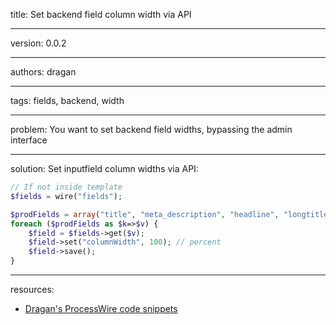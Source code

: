 title: Set backend field column width via API

----

version: 0.0.2

----

authors: dragan

----

tags: fields, backend, width

----

problem:
You want to set backend field widths, bypassing the admin interface

----

solution:
Set inputfield column widths via API:
```PHP
// If not inside template
$fields = wire("fields");

$prodFields = array("title", "meta_description", "headline", "longtitle", "summary", "body", "images", "product_images", "files", "hidden_france", "modxid", "product_specs", "show_calcoolator", "product_catalogue", "product_features", "prod_cooling_capacity", "prod_compressor", "prod_refrigerant", "prod_operating_temp_range", "prod_max_air_volume_flow", "prod_dimensions", "prod_weight", "prod_cut_out_dimensions", "prod_rating_operating_voltage", "prod_frequency", "prod_rated_current", "prod_starting_current", "prod_power_consumption", "prod_mounting_cut_out", "prod_lamp", "prod_cable_length", "prod_fan_air_flow", "prod_degree_separation", "prod_luminosity", "prod_cabinet_wall", "prod_max_power_consumtion", "prod_filtering_class", "prod_working_pressure_water", "prod_control_gear", "prod_installtion", "prod_lifetime_at_40", "prod_max_air_flow", "prod_fan_lifetime", "prod_fuse_rating", "prod_connection", "prod_mounting", "prod_ordernumber", "prod_material", "prod_color", "prod_protection", "prod_includes", "prod_note", "prod_addons", "prod_approvals", "prod_ean", "prod_customs", "download_manual", "download_datasheet", "download_cad", "download_certification"); // example fields
foreach ($prodFields as $k=>$v) {
	$field = $fields->get($v);
	$field->set("columnWidth", 100); // percent
	$field->save();
}
```

----

resources:
* [Dragan's ProcessWire code snippets](https://github.com/dragan1700/pw/blob/master/setColumnWidth.php)
